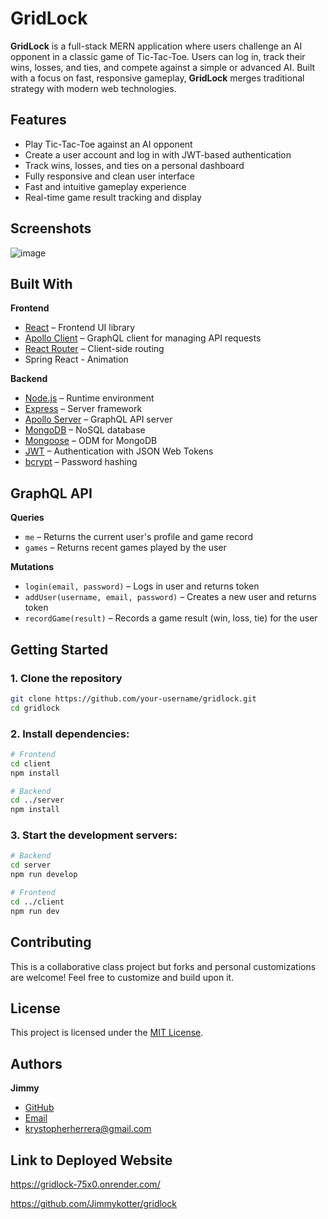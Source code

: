 # GridLock

**GridLock** is a full-stack MERN application where users challenge an AI opponent in a classic game of Tic-Tac-Toe. Users can log in, track their wins, losses, and ties, and compete against a simple or advanced AI. Built with a focus on fast, responsive gameplay, **GridLock** merges traditional strategy with modern web technologies.

## Features

- Play Tic-Tac-Toe against an AI opponent
- Create a user account and log in with JWT-based authentication
- Track wins, losses, and ties on a personal dashboard
- Fully responsive and clean user interface
- Fast and intuitive gameplay experience
- Real-time game result tracking and display

## Screenshots

![image](https://github.com/user-attachments/assets/419b394c-90de-4073-9bc2-a7cea549bcb1)

## Built With

**Frontend**
- [React](https://reactjs.org/) – Frontend UI library
- [Apollo Client](https://www.apollographql.com/docs/react/) – GraphQL client for managing API requests
- [React Router](https://reactrouter.com/) – Client-side routing
- Spring React - Animation

**Backend**
- [Node.js](https://nodejs.org/) – Runtime environment
- [Express](https://expressjs.com/) – Server framework
- [Apollo Server](https://www.apollographql.com/docs/apollo-server/) – GraphQL API server
- [MongoDB](https://www.mongodb.com/) – NoSQL database
- [Mongoose](https://mongoosejs.com/) – ODM for MongoDB
- [JWT](https://jwt.io/) – Authentication with JSON Web Tokens
- [bcrypt](https://github.com/kelektiv/node.bcrypt.js) – Password hashing

## GraphQL API

**Queries**
- `me` – Returns the current user's profile and game record
- `games` – Returns recent games played by the user

**Mutations**
- `login(email, password)` – Logs in user and returns token
- `addUser(username, email, password)` – Creates a new user and returns token
- `recordGame(result)` – Records a game result (win, loss, tie) for the user

## Getting Started

### 1. Clone the repository
```bash
git clone https://github.com/your-username/gridlock.git
cd gridlock
```

### 2. Install dependencies:
```bash
# Frontend
cd client
npm install

# Backend
cd ../server
npm install
```

### 3. Start the development servers:
```bash
# Backend
cd server
npm run develop

# Frontend
cd ../client
npm run dev
```

## Contributing

This is a collaborative class project but forks and personal customizations are welcome! Feel free to customize and build upon it.

## License

This project is licensed under the [MIT License](LICENSE).

## Authors

**Jimmy**  
- [GitHub](https://github.com/jimmykotter)  
- [Email](mailto:Jimmykotter@gmail.com)
- krystopherherrera@gmail.com

## Link to Deployed Website

https://gridlock-75x0.onrender.com/

https://github.com/Jimmykotter/gridlock

